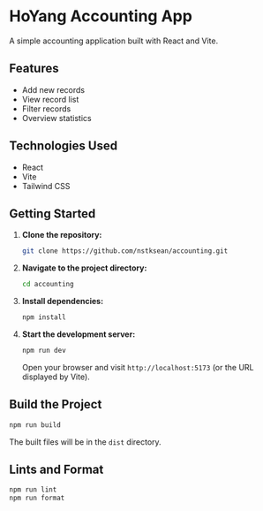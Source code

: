 # HoYang Accounting App

A simple accounting application built with React and Vite.

## Features

*   Add new records
*   View record list
*   Filter records
*   Overview statistics

## Technologies Used

*   React
*   Vite
*   Tailwind CSS

## Getting Started

1.  **Clone the repository:**

    ```bash
    git clone https://github.com/nstksean/accounting.git

    ```

2.  **Navigate to the project directory:**

    ```bash
    cd accounting
    ```

3.  **Install dependencies:**

    ```bash
    npm install
    ```

4.  **Start the development server:**

    ```bash
    npm run dev
    ```

    Open your browser and visit `http://localhost:5173` (or the URL displayed by Vite).

## Build the Project

```bash
npm run build
```

The built files will be in the `dist` directory.

## Lints and Format

```bash
npm run lint
npm run format
```